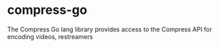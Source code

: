 # compress-go
The Compress Go lang library provides access to the Compress API for encoding videos, restreamers
